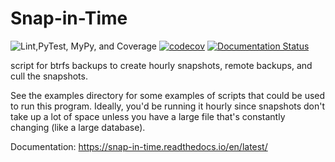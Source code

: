Snap-in-Time
============

![Lint,PyTest, MyPy, and Coverage](https://github.com/djotaku/Snap-in-Time/workflows/Lint,PyTest,%20MyPy,%20and%20Coverage/badge.svg) [![codecov](https://codecov.io/gh/djotaku/Snap-in-Time/branch/master/graph/badge.svg)](https://codecov.io/gh/djotaku/Snap-in-Time) [![Documentation Status](https://readthedocs.org/projects/snap-in-time/badge/?version=latest)](https://snap-in-time.readthedocs.io/en/latest/?badge=latest)

script for btrfs backups to create hourly snapshots, remote backups, and cull the snapshots.

See the examples directory for some examples of scripts that could be used to run this program. Ideally, you'd be
running it hourly since snapshots don't take up a lot of space unless you have a large file that's constantly changing (like a large database).

Documentation: https://snap-in-time.readthedocs.io/en/latest/
